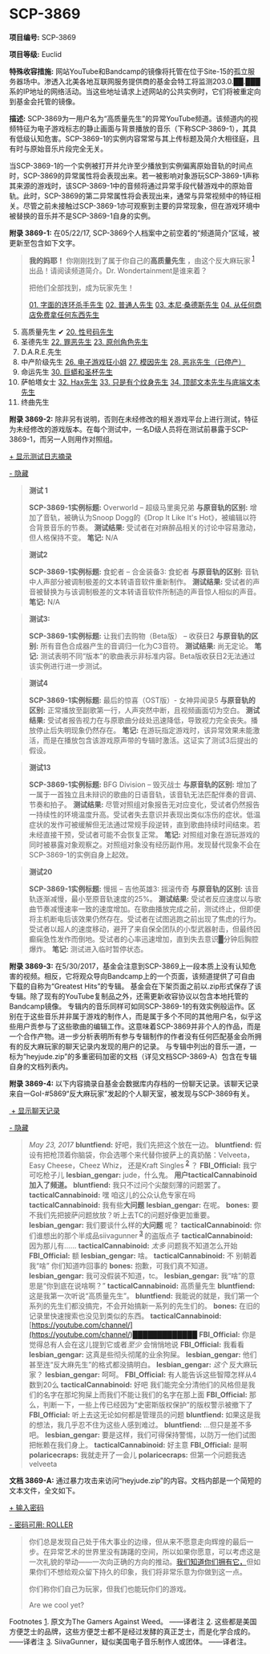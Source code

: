 # SCP-3869
                        


**项目编号:**  SCP-3869

**项目等级:**  Euclid

**特殊收容措施:**  网站YouTube和Bandcamp的镜像将托管在位于Site-15的孤立服务器场中。渗透入北美各地互联网服务提供商的基金会特工将监测203.0.██.███系的IP地址的网络活动。当这些地址请求上述网站的公共实例时，它们将被重定向到基金会托管的镜像。

**描述:**  SCP-3869为一用户名为“高质量先生”的异常YouTube频道。该频道内的视频特征为电子游戏标志的静止画面与背景播放的音乐（下称SCP-3869-1），其具有低级认知危害。SCP-3869-1的实例内容常常与其上传标题及简介大相径庭，且有时与原始音乐片段完全无关。

当SCP-3869-1的一个实例被打开并允许至少播放到实例偏离原始音轨的时间点时，SCP-3869的异常属性将会表现出来。若一被影响对象游玩SCP-3869-1声称其来源的游戏时，该SCP-3869-1中的音频将通过异常手段代替游戏中的原始音轨。此时，SCP-3869的第二异常属性将会表现出来，通常与异常视频中的特征相关。尽管之前未接触过SCP-3869-1亦可观察到主要的异常现象，但在游戏环境中被替换的音乐并不是SCP-3869-1自身的实例。

**附录 3869-1:**  在05/22/17, SCP-3869个人档案中之前空着的“频道简介”区域，被更新至包含如下文字。


> **我的妈耶！**  你刚刚找到了属于你自己的**高质量先生** ，由这个反大麻玩家<sup class='footnoteref'>
 <a shape='rect' class='footnoteref' id='footnoteref-1' href='javascript:;' onclick='WIKIDOT.page.utils.scrollToReference(&apos;footnote-1&apos;)'>1</a>
</sup>出品！请阅读频道简介。Dr. Wondertainment是谁来着？
> 
> 把他们全部找到，成为玩家先生！
> 
> [01. 字面的连环杀手先生](/scp-2586)
[02. 普通人先生](/mr-normie)
[03. 本尼·桑德斯先生](/scp-3015)
[04. 从任何商店免费拿任何东西先生](/uiu-file-2016-004)
05. 高质量先生 ✔
[20. 性号码先生](/scp-3697)
21. 圣德先生
[22. 罪恶先生](/scp-3024)
[23. 原创角色先生](/scp-2839)
24. D.A.R.E.先生
25. 中产阶级先生
[26. 电子游戏狂小姐](/scp-3090)
[27. 模因先生](/scp-2842)
[28. 恶兆先生（已停产）](/scp-3012)
29. 命运先生
[30. 巨蟒和圣杯先生](/scp-2476)
31. 萨帕塔女士
[32. Hax先生](/scp-285)
[33. 只是有个纹身先生](http://scp-wiki-cn.wikidot.com/log-of-anomalous-items#jhtt)
[34. 顶部文本先生与底端文本先生](/scp-2562)
35. 终曲先生
> 

**附录 3869-2:** 除非另有说明，否则在未经修改的相关游戏平台上进行测试，特征为未经修改的游戏版本。在每个测试中，一名D级人员将在测试前暴露于SCP-3869-1，而另一人则用作对照组。


<a shape='rect' class='collapsible-block-link' href='javascript:;'>+&#160;&#26174;&#31034;&#27979;&#35797;&#26085;&#24535;&#25688;&#24405;</a>

<a shape='rect' class='collapsible-block-link' href='javascript:;'>-&#160;&#38544;&#34255;</a>


> **测试 1** 
> 
> **SCP-3869-1实例标题:** Overworld – 超级马里奥兄弟
**与原音轨的区别:** 增加了音轨，被确认为Snoop Dogg的《Drop It Like It's Hot》，被编辑以符合背景音乐的节奏。
**测试结果:** 受试者在对麻醉品相关的讨论中容易激动，但人格保持不变。
**笔记:**  N/A
> 


> **测试2** 
> 
> **SCP-3869-1实例标题:**  食蛇者 – 合金装备3: 食蛇者
**与原音轨的区别:** 音轨中人声部分被调制极差的文本转语音软件重新制作。
**测试结果:**  受试者的声音被替换为与该调制极差的文本转语音软件所制造的声音惊人相似的声音。
**笔记:**  N/A
> 


> **测试3:** 
> 
> **SCP-3869-1实例标题:**  让我们去购物（Beta版） – 收获日2
**与原音轨的区别:** 所有音色合成器产生的音调归一化为C3音符。
**测试结果:** 尚无定论。
**笔记:** 测试表明不同“版本”的歌曲表示非标准内容。Beta版收获日2无法通过该实例进行进一步测试。
> 


> **测试4** 
> 
> **SCP-3869-1实例标题:**  最后的惊喜（OST版）- 女神异闻录5
**与原音轨的区别:** 正常播放至副歌第一行，人声突然中断，且视频画面切为空白。
**测试结果:** 受试者报告视力在与原歌曲分歧处迅速降低，导致视力完全丧失。播放停止后失明现象仍然存在。
**笔记:** 在游玩指定游戏时，该异常效果未能激活，而是在播放包含该游戏原声带的专辑时激活。这证实了测试3后提出的假设。
> 


> **测试13** 
> 
> **SCP-3869-1实例标题:**  BFG Division – 毁灭战士
**与原音轨的区别:** 增加了一属于一首独立且未辩识的歌曲的日语音轨，该音轨无法匹配伴奏的音调、节奏和拍子。
**测试结果:** 尽管对照组对象报告无对应变化，受试者仍然报告一持续性的环境温度升高。受试者失去意识并表现出类似冻伤的症状。低温症状的发作可被缓解但无法通过常规手段逆转，直到歌曲持续时间结束。若未经直接干预，受试者可能不会恢复正常。
**笔记:** 对照组对象在游玩游戏的同时被暴露对象观察之。对照组对象没有经历副作用。发现替代现象不会在SCP-3869-1的实例自身上起效。
> 


> **测试20** 
> 
> **SCP-3869-1实例标题:**  慢摇 – 吉他英雄3: 摇滚传奇
**与原音轨的区别:** 该音轨逐渐减慢，最小至原音轨速度的25%。
**测试结果:** 受试者反应速度以与歌曲节奏减慢速率一致的速度增加。在歌曲播放完成之前，测试终止，但即便将主机断电后该效果仍然存在。受试者在试图逃跑之前出现了焦虑的行为。受试者以超人的速度移动，避开了来自保全团队的小型武器射击，但最终因癫痫急性发作而倒地。受试者的心率迅速增加，直到失去意识█分钟后胸腔爆炸。
**笔记:**  测试进入临时暂停状态。
> 




**附录 3869-3:** 在5/30/2017，基金会注意到SCP-3869上一段本质上没有认知危害的视频。相反，它将观众导向Bandcamp上的一个页面，该频道提供了可自由下载的自称为“Greatest Hits”的专辑。 基金会在下架页面之前以.zip形式保存了该专辑。除了现有的YouTube复制品之外，还需更新收容协议以包含本地托管的Bandcamp镜像。
专辑内的音乐同样可如同SCP-3869-1的有效实例般运作。区别在于这些音乐并非属于游戏的制作人，而是属于多个不同的其他用户名，似乎这些用户贡参与了这些歌曲的编辑工作。这意味着SCP-3869并非个人的作品，而是一个合作产物。进一步分析表明所有参与专辑制作的作者没有任何匹配基金会所拥有的反大麻玩家的聊天记录内发现的用户的记录。
与专辑中列出的音乐一道，一标为“heyjude.zip”的多重密码加密的文档（详见文档SCP-3869-A）包含在专辑自身的文档列表内。

**附录 3869-4:** 以下内容摘录自基金会数据库内存档的一份聊天记录。该聊天记录来自一GoI-#5869“反大麻玩家”发起的个人聊天室，被发现与SCP-3869有关。


<a shape='rect' class='collapsible-block-link' href='javascript:;'>&#160;+&#160;&#26174;&#31034;&#32842;&#22825;&#35760;&#24405;</a>

<a shape='rect' class='collapsible-block-link' href='javascript:;'>-&#160;&#38544;&#34255;</a>


> *May 23, 2017* 
**bluntfiend:** 好吧，我们先把这个放在一边。
**bluntfiend:** 假设有把枪顶着你脑袋，你会选哪个来代替你披萨上的真奶酪：Velveeta，Easy Cheese，Cheez Whiz， 还是Kraft Singles<sup class='footnoteref'>
 <a shape='rect' class='footnoteref' id='footnoteref-2' href='javascript:;' onclick='WIKIDOT.page.utils.scrollToReference(&apos;footnote-2&apos;)'>2</a>
</sup>？
**FBI_Official:** 我宁可吃枪子儿
**lesbian_gengar:**  jude，什么鬼。
**用户tacticalCannabinoid加入了频道。** 
**bluntfiend:** 我只不过问个尖酸刻薄的问题罢了。
**tacticalCannabinoid:** 嘿 咱这儿的公众认危专家在吗
**tacticalCannabinoid:** 我有些**大问题** 
**lesbian_gengar:** 在呢。
**bones:** 要不我们先把披萨问题放放？听上去TC的问题好像更加重要。
**lesbian_gengar:** 我们要谈什么样的**大问题** 呢？
**tacticalCannabinoid:** 你们谁想出的那个半成品siivagunner<sup class='footnoteref'>
 <a shape='rect' class='footnoteref' id='footnoteref-3' href='javascript:;' onclick='WIKIDOT.page.utils.scrollToReference(&apos;footnote-3&apos;)'>3</a>
</sup>的盗版点子
**tacticalCannabinoid:** 因为那儿有……
**tacticalCannabinoid:** *太多* 问题我不知道怎么开始
**FBI_Official:** 额
**lesbian_gengar:** 啥。
**tacticalCannabinoid:** 不 别朝着我“啥” 你们知道咋回事的
**bones:** 抱歉，可我们真不知道。
**lesbian_gengar:** 我可没假装不知道，tc。
**lesbian_gengar:** 我“啥”的意思是“你到底在说啥啊？”
**tacticalCannabinoid:** 高质量先生
**bluntfiend:** 这是我第一次听说“高质量先生”。
**bluntfiend:** 我能说的就是，我们第一个系列的先生们都没搞完，不会开始搞新一系列的先生们的。
**bones:** 在旧的记录里快速搜索也没见到类似的东西。
**tacticalCannabinoid:**  [https://youtube.com/channel/](https://youtube.com/channel/)█████████████
**FBI_Official:** 你是觉得总有人会在这儿提到它或者*至少* 会悄悄地说
**FBI_Official:** 我看看
**lesbian_gengar:** 这真是些彻头彻尾的业余狗屎。
**lesbian_gengar:** 他们甚至连“反大麻先生”的格式都没搞明白。
**lesbian_gengar:** *这个* 反大麻玩家？
**lesbian_gengar:** 呵呵。
**FBI_Official:** 有人能告诉这些智障怎样从4数到20么
**tacticalCannabinoid:** 好吧 我们能完全分清他们的风格但是我们的名字在那坨狗屎上而我们不能让我们的名字在那上面
**FBI_Official:** 那么，判断一下，一些上传已经因为“史密斯版权保护”的版权警示被撤下了
**FBI_Official:** 听上去这无论如何都是管理员的问题
**bluntfiend:** 如果这是我的想法，我几乎忍不住为这些人感到难过。
**bluntfiend:**  …但只是差不多吧。
**lesbian_gengar:** 要是这样，我们可得保持警惕，以防万一他们试图把帐赖在我们身上。
**tacticalCannabinoid:** 好主意
**FBI_Official:** 是啊
**polaricecraps:** 我就走开了一会儿
**polaricecraps:** 但第一个问题我选velveeta
> 




**文档 3869-A:** 通过暴力攻击来访问“heyjude.zip”的内容。文档内部是一个简短的文本文件，全文如下。


<a shape='rect' class='collapsible-block-link' href='javascript:;'>+&#160;&#36755;&#20837;&#23494;&#30721;</a>

<a shape='rect' class='collapsible-block-link' href='javascript:;'>-&#160;&#23494;&#30721;&#21487;&#29992;:&#160;ROLLER</a>


> 你们总是发现自己处于伟大事业的边缘，但从来不愿意走向辉煌的最后一步。在异常艺术的世界里没有踌躇的空间，所以如果你愿意，可以考虑这是一次礼貌的举动——一次向正确的方向的推动。<a shape='rect' class='newpage' href='/jude-s-bizarre-adventure'>&#25105;&#20204;&#30693;&#36947;&#20320;&#20204;&#25317;&#26377;&#23427;&#65292;</a>但如果你们不想给观众留下持久的印象，我们将非常乐意为你做到这一点。
> 
> 你们称你们自己为玩家，但我们也能玩你们的游戏。
> 
> Are we cool yet?
> 






Footnotes
<a shape='rect' href='javascript:;' onclick='WIKIDOT.page.utils.scrollToReference(&apos;footnoteref-1&apos;)'>1</a>. 原文为The Gamers Against Weed。 ——译者注
<a shape='rect' href='javascript:;' onclick='WIKIDOT.page.utils.scrollToReference(&apos;footnoteref-2&apos;)'>2</a>. 这些都是美国方便芝士的品牌，这些方便芝士都不是经过发酵的真正芝士，而是化学合成的。 ——译者注
<a shape='rect' href='javascript:;' onclick='WIKIDOT.page.utils.scrollToReference(&apos;footnoteref-3&apos;)'>3</a>. SiivaGunner，疑似美国电子音乐制作人或团体。 ——译者注。


                    